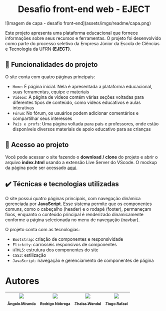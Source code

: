 <h1 align="center"> Desafio front-end web - EJECT </h1>
![Imagem de capa - desafio front-end](assets/imgs/readme/capa.png)

Este projeto apresenta uma plataforma educacional que fornece informações sobre seus recursos e ferramentas. O projeto foi desenvolvido como parte do processo seletivo da Empresa Júnior da Escola de Ciências e Tecnologia da UFRN **(EJECT)**.

## 🔨 Funcionalidades do projeto

O site conta com quatro páginas principais:

- `Home`: É página inicial. Nela é apresentada a plataforma educacional, suas ferramentas, equipe e materiais
- `Vídeos`: A página de vídeos contém várias seções voltadas para diferentes tipos de conteúdo, como vídeos educativos e aulas interativas
- `Fórum`: No fórum, os usuários podem adicionar comentários e compartilhar seus interesses
- `Pais e profs`: Uma página voltada para pais e professores, onde estão disponíveis diversos materiais de apoio educativo para as crianças

<!-- ADICIONAR IMAGENS / UM GIF DEPOIS -->

## 📁 Acesso ao projeto

Você pode acessar o site fazendo o **download / clone** do projeto e abrir o arquivo **index.html** usando a extensão Live Server do VScode. O mockup da página pode ser acessado <a target="_blank" href="https://www.figma.com/design/VqQmVN9QCFyucIXSoZOaZ0/PS-2024.2-eject?node-id=0-1&node-type=canvas">aqui</a>.

## ✔️ Técnicas e tecnologias utilizadas

O site possui quatro páginas principais, com navegação dinâmica gerenciada por **JavaScript**. Esse sistema permite que os componentes comuns, como o cabeçalho (header) e o rodapé (footer), permaneçam fixos, enquanto o conteúdo principal é renderizado dinamicamente conforme a página selecionada no menu de navegação (navbar).

O projeto conta com as tecnologias:

- `Bootstrap`: criação de componentes e responsividade
- `Flickity`: carrosséis responsivos de componentes
- `HTML5`: estrutura dos componentes do site
- `CSS3`: estilização
- `JavaScript`: navegação e gerenciamento de componentes de página

# Autores

| [<img loading="lazy" src="https://avatars.githubusercontent.com/u/81655988?v=4" width=115><br><sub>Ângelo Miranda</sub>](https://github.com/angelomiray) | [<img loading="lazy" src="https://avatars.githubusercontent.com/u/92534145?v=4" width=115><br><sub>Rodrigo Nóbrega</sub>](https://github.com/rodrigofnobrega) | [<img loading="lazy" src="https://avatars.githubusercontent.com/u/97708606?v=4" width=115><br><sub>Thales Wendel</sub>](https://github.com/thaleswe) | [<img loading="lazy" src="https://avatars.githubusercontent.com/u/88515883?v=4" width=115><br><sub>Tiego Rafael</sub>](https://github.com/Tiegow) | 
| :---: | :---: | :---: | :---: |